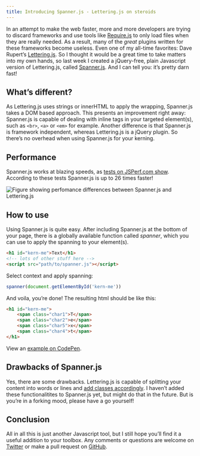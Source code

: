 ```yaml
---
title: Introducing Spanner.js - Lettering.js on steroids
---
```


In an attempt to make the web faster, more and more developers are trying to discard frameworks and use tools like [Require.js](http://requirejs.org/) to only load files when they are really needed. As a result, many of the _great_ plugins written for these frameworks become useless. Even one of my all-time favorites: Dave Rupert’s [Lettering.js](http://letteringjs.com/). So I thought it would be a great time to take matters into my own hands, so last week I created a jQuery-free, plain Javascript version of Lettering.js, called [Spanner.js](https://github.com/bartveneman/Spanner.js). And I can tell you: it’s pretty darn fast!

## What’s different?

As Lettering.js uses strings or innerHTML to apply the wrapping, Spanner.js takes a DOM based approach. This presents an improvement right away: Spanner.js is capable of dealing with inline tags in your targeted element(s), such as `<br>`, `<a>` or `<em>` for example.
Another difference is that Spanner.js is framework independent, whereas Lettering.js is a jQuery plugin. So there’s no overhead when using Spanner.js for your kerning.

## Performance

Spanner.js works at blazing speeds, as [tests on JSPerf.com show](http://jsperf.com/my-lettering-vs-jquery-lettering/6). According to these tests Spanner.js is up to 26 times faster!

![Figure showing perfomance differences between Spanner.js and Lettering.js](/img/2013-08-03-jsperf-lettering-vs-spanner.png)

## How to use

Using Spanner.js is quite easy. After including Spanner.js at the bottom of your page, there is a globally available function called _spanner_, which you can use to apply the spanning to your element(s).

```html
<h1 id="kern-me">Text</h1>
<!-- lots of other stuff here -->
<script src="path/to/spanner.js"></script>
```

Select context and apply spanning:

```js
spanner(document.getElementById('kern-me'))
```

And voila, you’re done! The resulting html should be like this:

```html
<h1 id="kern-me">
	<span class="char1">T</span>
	<span class="char2">e</span>
	<span class="char5">x</span>
	<span class="char4">t</span>
</h1>
```

View an [example on CodePen](http://codepen.io/bartveneman/pen/FjJmy).

## Drawbacks of Spanner.js

Yes, there are some drawbacks. Lettering.js is capable of splitting your content into words or lines and [add classes accordingly](https://github.com/davatron5000/Lettering.js/wiki). I haven’t added these functionalitites to Spanner.js yet, but might do that in the future. But is you’re in a forking mood, please have a go yourself!

## Conclusion

All in all this is just another Javascript tool, but I still hope you’ll find it a useful addition to your toolbox. Any comments or questions are welcome on [Twitter](http://twitter.com/bartveneman) or make a pull request on [GitHub](https://github.com/bartveneman/Spanner.js).
